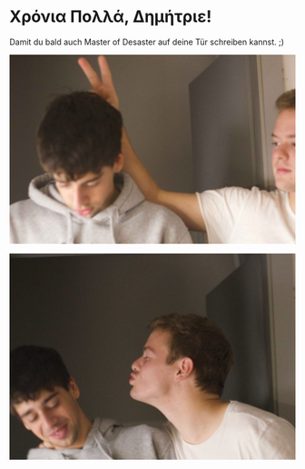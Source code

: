 # Χρόνια Πολλά, Δημήτριε!

Damit du bald auch Master of Desaster auf deine Tür schreiben kannst. ;) 

![Win](assets/images/bild2.jpg)

![WinWin](assets/images/bild1.jpg)

